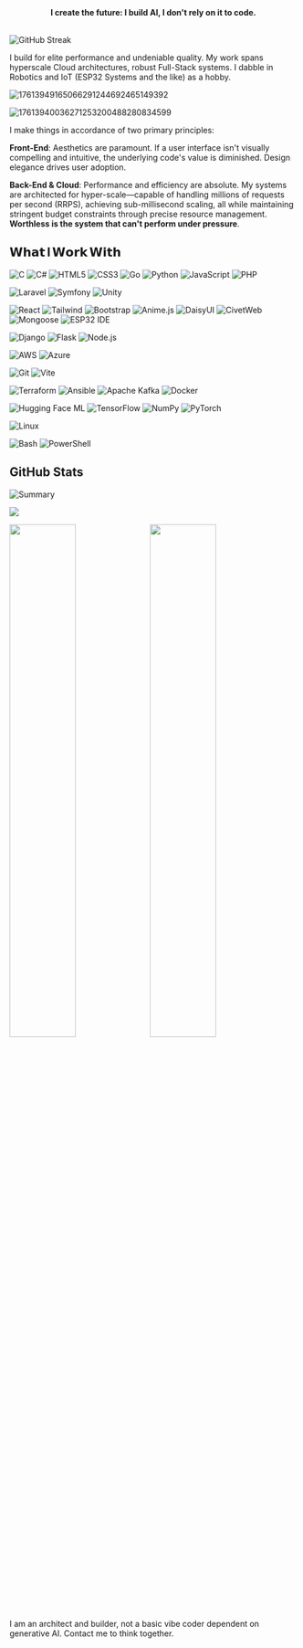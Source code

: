 

<div align="center"> <b> I create the future: I build AI, I don't rely on it to code. </b></div>
<br>

![GitHub Streak](https://streak-stats.demolab.com?user=umogal&theme=github-dark)

I build for elite performance and undeniable quality. My work spans hyperscale Cloud architectures, robust Full-Stack systems. I dabble in Robotics and IoT (ESP32 Systems and the like) as a hobby. 

![17613949165066291244692465149392](https://github.com/user-attachments/assets/0331edb8-50df-4f8d-b8cb-deed5b1310dc)

![17613940036271253200488280834599](https://github.com/user-attachments/assets/5dfdc30d-cba8-40ac-b0ad-37dcd994287f)

I make things in accordance of two primary principles:

**Front-End**: Aesthetics are paramount. If a user interface isn't visually compelling and intuitive, the underlying code's value is diminished. Design elegance drives user adoption.

**Back-End & Cloud**: Performance and efficiency are absolute. My systems are architected for hyper-scale—capable of handling millions of requests per second (RRPS), achieving sub-millisecond scaling, all while maintaining stringent budget constraints through precise resource management. **Worthless is the system that can't perform under pressure**.

<h2 id="what-i-work-with"><span style="font-weight:bold;">𝗪𝗵𝗮𝘁 I 𝗪𝗼𝗿𝗸 𝗪𝗶𝘁𝗵</span></h2>
  


![C](https://img.shields.io/badge/-C-00599C?style=flat&logo=c&logoColor=white)
![C#](https://img.shields.io/badge/-C%23-239120?style=flat&logo=c-sharp&logoColor=white)
![HTML5](https://img.shields.io/badge/-HTML5-E34F26?style=flat&logo=html5&logoColor=white)
![CSS3](https://img.shields.io/badge/-CSS-1572B6?style=flat&logo=css&logoColor=white)
![Go](https://img.shields.io/badge/-Go-00ADD8?style=flat&logo=go&logoColor=white)
![Python](https://img.shields.io/badge/-Python-3776AB?style=flat&logo=python&logoColor=white)
![JavaScript](https://img.shields.io/badge/-JavaScript-F7DF1E?style=flat&logo=javascript&logoColor=black)
![PHP](https://img.shields.io/badge/PHP-%23777BB4?logo=php&logoColor=white)

![Laravel](https://img.shields.io/badge/Laravel-%23FF2D20?logo=laravel&logoColor=white)
![Symfony](https://img.shields.io/badge/Symfony-%23000000?logo=symfony&logoColor=white)
![Unity](https://img.shields.io/badge/Unity-%23000000?logo=unity&logoColor=white)


![React](https://img.shields.io/badge/-React-61DAFB?style=flat&logo=react&logoColor=black)
![Tailwind](https://img.shields.io/badge/-Tailwind-06B6D4?style=flat&logo=tailwind-css&logoColor=white)
![Bootstrap](https://img.shields.io/badge/-Bootstrap-7952B3?style=flat&logo=bootstrap&logoColor=white)
![Anime.js](https://img.shields.io/badge/-Anime.js-FF2D00?style=flat&logo=javascript&logoColor=white)
![DaisyUI](https://img.shields.io/badge/-DaisyUI-10B981?style=flat&logo=tailwindcss&logoColor=white)
![CivetWeb](https://img.shields.io/badge/-C-00599C?style=flat&logo=c&logoColor=white)
![Mongoose](https://img.shields.io/badge/-Mongoose-2F8558?style=flat&logo=database&logoColor=white)
![ESP32 IDE](https://img.shields.io/badge/-ESP32_Arduino-008C99?style=flat&logo=arduino&logoColor=white)

![Django](https://img.shields.io/badge/-Django-092E20?style=flat&logo=django&logoColor=white)
![Flask](https://img.shields.io/badge/-Flask-092E20?style=flat&logo=flask&logoColor=white)
![Node.js](https://img.shields.io/badge/-Node.js-339933?style=flat&logo=node.js&logoColor=white)

![AWS](https://img.shields.io/badge/-AWS-232F3E?style=flat&logo=cloud)
![Azure](https://img.shields.io/badge/-Azure-0089D6?style=flat&logo=cloud&logoColor=white)

![Git](https://img.shields.io/badge/-Git-F05032?style=flat&logo=git&logoColor=white)
![Vite](https://img.shields.io/badge/-Vite-646CFF?style=flat&logo=vite&logoColor=white)

![Terraform](https://img.shields.io/badge/Terraform-623CE4?style=flat&logo=terraform&logoColor=white)
![Ansible](https://img.shields.io/badge/-Ansible-EE0000?style=flat&logo=ansible&logoColor=white)
![Apache Kafka](https://img.shields.io/badge/-Apache%20Kafka-231F20?style=flat&logo=apachekafka&logoColor=white)
![Docker](https://img.shields.io/badge/-Docker-2496ED?style=flat&logo=docker&logoColor=white)


![Hugging Face ML](https://img.shields.io/badge/-Hugging%20Face-FFD21E?style=flat&logo=huggingface&logoColor=black)
![TensorFlow](https://img.shields.io/badge/-TensorFlow-FF6F00?style=flat&logo=tensorflow&logoColor=white)
![NumPy](https://img.shields.io/badge/-NumPy-013243?style=flat&logo=numpy&logoColor=white)
![PyTorch](https://img.shields.io/badge/-PyTorch-EE4C2C?style=flat&logo=pytorch&logoColor=white)




![Linux](https://img.shields.io/badge/-Linux-FCC624?style=flat&logo=linux&logoColor=black)


![Bash](https://img.shields.io/badge/-Bash-4EAA25?style=flat&logo=gnu-bash&logoColor=white)
![PowerShell](https://img.shields.io/badge/-PowerShell-012456?style=flat&logo=shell&logoColor=white)




## **GitHub Stats** 

![Summary](https://github-profile-summary-cards.vercel.app/api/cards/profile-details?username=umogal)

![](https://github.com/user-attachments/assets/dfdafc5a-da84-493f-8707-1e38e585a331)

<p float="left">
  <img src="https://github-readme-stats.vercel.app/api/top-langs/?username=umogal&layout=compact&theme=github_dark" width="48%" />
  <img src="https://github-readme-stats.vercel.app/api?username=umogal&show_icons=true&theme=radical" width="48%" />
</p>


<br>

I am an architect and builder, not a basic vibe coder dependent on generative AI. Contact me to think together.
